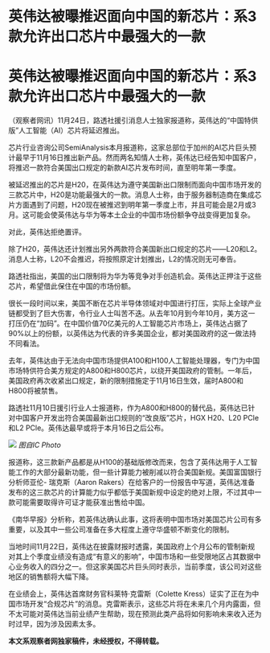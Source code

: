 # 英伟达被曝推迟面向中国的新芯片：系3款允许出口芯片中最强大的一款

# 英伟达被曝推迟面向中国的新芯片：系3款允许出口芯片中最强大的一款

（观察者网讯）11月24日，路透社援引消息人士独家报道称，英伟达的“中国特供版”人工智能（AI）芯片将延迟推出。

芯片行业咨询公司SemiAnalysis本月报道称，这家总部位于加州的AI芯片巨头预计最早于11月16日推出新产品。然而两名知情人士称，英伟达已经告知中国客户，将推迟一款符合美国出口规定的新款AI芯片发布时间，直至明年第一季度。

被延迟推出的芯片是H20，在英伟达为遵守美国新出口限制而面向中国市场开发的三款芯片中，H20是功能最强大的一款。消息人士称，由于服务器制造商在集成芯片方面遇到了问题，H20现在被推迟到明年第一季度上市，并且可能会是2月或3月。这可能会使英伟达与华为等本土企业的中国市场份额争夺战变得更加复杂。

对此，英伟达拒绝置评。

除了H20，英伟达还计划推出另外两款符合美国新出口规定的芯片——L20和L2。消息人士称，L20不会推迟，将按照原定计划推出，L2的情况则无可奉告。

路透社指出，美国的出口限制将为华为等竞争对手创造机会。英伟达正押注于这些芯片，希望借此保住在中国的市场份额。

很长一段时间以来，美国不断在芯片半导体领域对中国进行打压，实际上全球产业链都受到了巨大伤害，令行业人士叫苦不迭。从去年10月到今年10月，美方这一打压仍在“加码”。在中国价值70亿美元的人工智能芯片市场上，英伟达占据了90%以上的份额，以英伟达为代表的许多美国企业，都对美国政府的这一做法持不同看法。

去年，英伟达由于无法向中国市场提供A100和H100人工智能处理器，专门为中国市场特供符合美方规定的A800和H800芯片，以绕开美国政府的管制。一年后，美国政府再次收紧出口规定，新的限制措施定于11月16日生效，届时A800和H800将被禁售。

路透社11月10日援引行业人士报道称，作为A800和H800的替代品，英伟达已针对中国客户开发出符合美国最新出口规则的“改良版”芯片，HGX H20、L20
PCle和L2 PCle。英伟达最早或将于本月16日之后公布。

![](https://inews.gtimg.com/om_bt/O9QOQ_xozmsid2zjEwUHXrQlCbXAlzLKcdeTbyt4C_Q48AA/1000)
_图自IC Photo_

报道称，这三款新产品都是从H100的基础版修改而来，包含了英伟达用于人工智能工作的大部分最新功能，但一些计算能力被削减以符合美国新规。美国富国银行分析师亚伦-
瑞克斯（Aaron
Rakers）在给客户的一份报告中写道，英伟达准备发布的这三款芯片的计算能力似乎都低于美国新规中设定的绝对上限，不过其中一款可能需要取得许可证才能获准出售给中国。

《南华早报》分析称，若英伟达确认此事，这将表明中国市场对美国芯片公司有多重要，以及其中一些公司准备在多大程度上遵守华盛顿不断变化的限制。

当地时间11月22日，英伟达在披露财报时透露，美国政府上个月公布的管制新规对其上个季度业绩没有造成“有意义的影响”，中国市场和一些受限地区占其数据中心业务收入的四分之一。但这家美国芯片巨头同时表示，当前季度，该公司对这些地区的销售额将大幅下降。

在业绩会上，英伟达首席财务官科莱特·克雷斯（Colette
Kress）证实了正在为中国市场开发“合规芯片”的消息。克雷斯表示，这些芯片将在未来几个月内露面，但不太可能对英伟达当前业绩产生帮助，现在预测此类产品将如何影响未来收入还为时过早，因为涉及因素太多。

**本文系观察者网独家稿件，未经授权，不得转载。**

